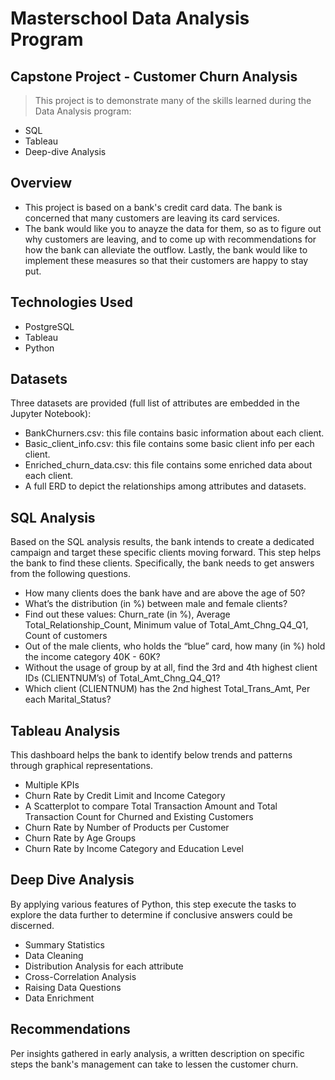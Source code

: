 # Masterschool Data Analysis Program
## Capstone Project - Customer Churn Analysis
> This project is to demonstrate many of the skills learned during the Data Analysis program:
- SQL
- Tableau
- Deep-dive Analysis


## Overview
- This project is based on a bank's credit card data. The bank is concerned that many customers are leaving its card services.
- The bank would like you to anayze the data for them, so as to figure out why customers are leaving, and to come up with recommendations for how the bank can alleviate the outflow. Lastly, the bank would like to implement these measures so that their customers are happy to stay put.   


## Technologies Used
- PostgreSQL
- Tableau
- Python


## Datasets
Three datasets are provided (full list of attributes are embedded in the Jupyter Notebook):
- BankChurners.csv: this file contains basic information about each client.
- Basic_client_info.csv: this file contains some basic client info per each client.
- Enriched_churn_data.csv: this file contains some enriched data about each client.
- A full ERD to depict the relationships among attributes and datasets.


## SQL Analysis
Based on the SQL analysis results, the bank intends to create a dedicated campaign and target these specific clients moving forward. This step helps the bank to find these clients. Specifically, the bank needs to get answers from the following questions.
- How many clients does the bank have and are above the age of 50?
- What’s the distribution (in %) between male and female clients?
- Find out these values: Churn_rate (in %), Average Total_Relationship_Count, Minimum value of Total_Amt_Chng_Q4_Q1, Count of customers
- Out of the male clients, who holds the “blue” card, how many (in %) hold the income category 40K - 60K?
- Without the usage of group by at all, find the 3rd and 4th highest client IDs (CLIENTNUM’s) of Total_Amt_Chng_Q4_Q1?
- Which client (CLIENTNUM) has the 2nd highest Total_Trans_Amt, Per each Marital_Status?


## Tableau Analysis
This dashboard helps the bank to identify below trends and patterns through graphical representations. 
- Multiple KPIs
- Churn Rate by Credit Limit and Income Category
- A Scatterplot to compare Total Transaction Amount and Total Transaction Count for Churned and Existing Customers
- Churn Rate by Number of Products per Customer
- Churn Rate by Age Groups  
- Churn Rate by Income Category and Education Level


## Deep Dive Analysis
By applying various features of Python, this step execute the tasks to explore the data further to determine if conclusive answers could be discerned.
- Summary Statistics
- Data Cleaning
- Distribution Analysis for each attribute
- Cross-Correlation Analysis
- Raising Data Questions
- Data Enrichment 


## Recommendations
Per insights gathered in early analysis, a written description on specific steps the bank's management can take to lessen the customer churn.